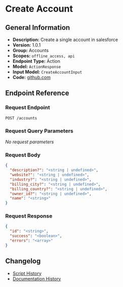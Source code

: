 <!-- BEGIN GENERATED CONTENT -->
# Create Account

## General Information

- **Description:** Create a single account in salesforce
- **Version:** 1.0.1
- **Group:** Accounts
- **Scopes:** `offline_access, api`
- **Endpoint Type:** Action
- **Model:** `ActionResponse`
- **Input Model:** `CreateAccountInput`
- **Code:** [github.com](https://github.com/NangoHQ/integration-templates/tree/main/integrations/salesforce/actions/create-account.ts)


## Endpoint Reference

### Request Endpoint

`POST /accounts`

### Request Query Parameters

_No request parameters_

### Request Body

```json
{
  "description?": "<string | undefined>",
  "website?": "<string | undefined>",
  "industry?": "<string | undefined>",
  "billing_city?": "<string | undefined>",
  "billing_country?": "<string | undefined>",
  "owner_id?": "<string | undefined>",
  "name": "<string>"
}
```

### Request Response

```json
{
  "id": "<string>",
  "success": "<boolean>",
  "errors": "<array>"
}
```

## Changelog

- [Script History](https://github.com/NangoHQ/integration-templates/commits/main/integrations/salesforce/actions/create-account.ts)
- [Documentation History](https://github.com/NangoHQ/integration-templates/commits/main/integrations/salesforce/actions/create-account.md)

<!-- END  GENERATED CONTENT -->

